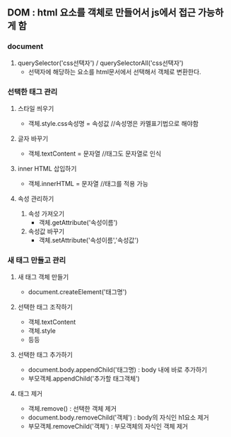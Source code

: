 ## DOM : html 요소를 객체로 만들어서 js에서 접근 가능하게 함

### document

1. querySelector('css선택자') / querySelectorAll('css선택자')
   - 선택자에 해당하는 요소를 html문서에서 선택해서 객체로 변환한다.

### 선택한 태그 관리

1. 스타일 씌우기

   - 객체.style.css속성명 = 속성값 //속성명은 카멜표기법으로 해야함

2. 글자 바꾸기

   - 객체.textContent = 문자열 //태그도 문자열로 인식

3. inner HTML 삽입하기

   - 객체.innerHTML = 문자열 //태그를 적용 가능

4. 속성 관리하기
   1. 속성 가져오기
      - 객체.getAttribute('속성이름')
   2. 속성값 바꾸기
      - 객체.setAttribute('속성이름','속성값')

### 새 태그 만들고 관리

1. 새 태그 객체 만들기

   - document.createElement('태그명')

2. 선택한 태그 조작하기

   - 객체.textContent
   - 객체.style
   - 등등

3. 선택한 태그 추가하기

   - document.body.appendChild('태그명) : body 내에 바로 추가하기
   - 부모객체.appendChild('추가할 태그객체')

4. 태그 제거
   - 객체.remove() : 선택한 객체 제거
   - document.body.removeChild('객체') : body의 자식인 h1요소 제거
   - 부모객체.removeChild('객체') : 부모객체의 자식인 객체 제거
